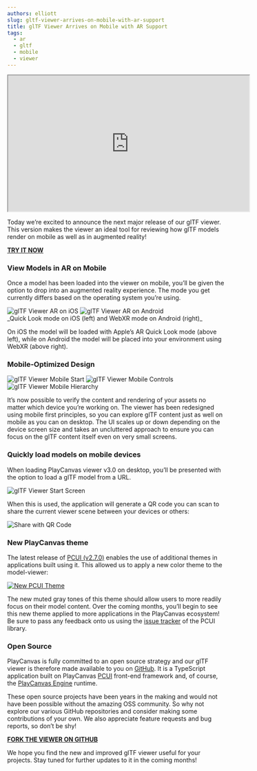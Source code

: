 ```yaml
---
authors: elliott
slug: gltf-viewer-arrives-on-mobile-with-ar-support
title: glTF Viewer Arrives on Mobile with AR Support
tags:
  - ar
  - gltf
  - mobile
  - viewer
---
```


<div className="iframe-container">
    <iframe loading="lazy" width="560" height="315" src="https://www.youtube.com/embed/WkEOfcdmEbc" title="YouTube video player" allow="accelerometer; autoplay; clipboard-write; encrypted-media; gyroscope; picture-in-picture" allowfullscreen></iframe>
</div>

Today we’re excited to announce the next major release of our glTF viewer. This version makes the viewer an ideal tool for reviewing how glTF models render on mobile as well as in augmented reality!

[**TRY IT NOW**](https://playcanvas.com/viewer/?load=https://raw.githubusercontent.com/KhronosGroup/glTF-Sample-Models/master/2.0/DamagedHelmet/glTF-Binary/DamagedHelmet.glb)

### View Models in AR on Mobile

Once a model has been loaded into the viewer on mobile, you’ll be given the option to drop into an augmented reality experience. The mode you get currently differs based on the operating system you’re using.

<div style={{ display: 'flex', justifyContent: 'space-between', marginBottom: '15px' }}>
    <img src="/img/gltf-viewer-mobile-ar-ios.gif" style={{ width: '49%' }} alt="glTF Viewer AR on iOS" />
    <img src="/img/gltf-viewer-mobile-ar-android.gif" style={{ width: '49%' }} alt="glTF Viewer AR on Android" />
</div>
_Quick Look mode on iOS (left) and WebXR mode on Android (right)_

On iOS the model will be loaded with Apple’s AR Quick Look mode (above left), while on Android the model will be placed into your environment using WebXR (above right).

### Mobile-Optimized Design

<div style={{ display: 'flex', justifyContent: 'space-between', marginBottom: '15px' }}>
    <img src="/img/gltf-viewer-mobile-start.png" style={{ width: '32%' }} alt="glTF Viewer Mobile Start" />
    <img src="/img/gltf-viewer-mobile-controls.png" style={{ width: '32%' }} alt="glTF Viewer Mobile Controls" />
    <img src="/img/gltf-viewer-mobile-hierarchy.png" style={{ width: '32%' }} alt="glTF Viewer Mobile Hierarchy" />
</div>

It’s now possible to verify the content and rendering of your assets no matter which device you’re working on. The viewer has been redesigned using mobile first principles, so you can explore glTF content just as well on mobile as you can on desktop. The UI scales up or down depending on the device screen size and takes an uncluttered approach to ensure you can focus on the glTF content itself even on very small screens.

### Quickly load models on mobile devices

When loading PlayCanvas viewer v3.0 on desktop, you’ll be presented with the option to load a glTF model from a URL.

![glTF Viewer Start Screen](/img/gltf-viewer-start.png)

When this is used, the application will generate a QR code you can scan to share the current viewer scene between your devices or others:

![Share with QR Code](/img/gltf-viewer-share.png)

### New PlayCanvas theme

The latest release of [PCUI (v2.7.0)](https://github.com/playcanvas/pcui/releases/tag/v2.7.0) enables the use of additional themes in applications built using it. This allowed us to apply a new color theme to the model-viewer:

[![New PCUI Theme](/img/gltf-viewer-new-theme.png)](/img/gltf-viewer-new-theme.png)

The new muted gray tones of this theme should allow users to more readily focus on their model content. Over the coming months, you’ll begin to see this new theme applied to more applications in the PlayCanvas ecosystem! Be sure to pass any feedback onto us using the [issue tracker](https://github.com/playcanvas/pcui/issues) of the PCUI library.

### Open Source

PlayCanvas is fully committed to an open source strategy and our glTF viewer is therefore made available to you on [GitHub](https://github.com/playcanvas/model-viewer). It is a TypeScript application built on PlayCanvas [PCUI](https://github.com/playcanvas/pcui) front-end framework and, of course, the [PlayCanvas Engine](https://github.com/playcanvas/engine) runtime.

These open source projects have been years in the making and would not have been possible without the amazing OSS community. So why not explore our various GitHub repositories and consider making some contributions of your own. We also appreciate feature requests and bug reports, so don’t be shy!

[**FORK THE VIEWER ON GITHUB**](https://github.com/playcanvas/model-viewer)

We hope you find the new and improved glTF viewer useful for your projects. Stay tuned for further updates to it in the coming months!
